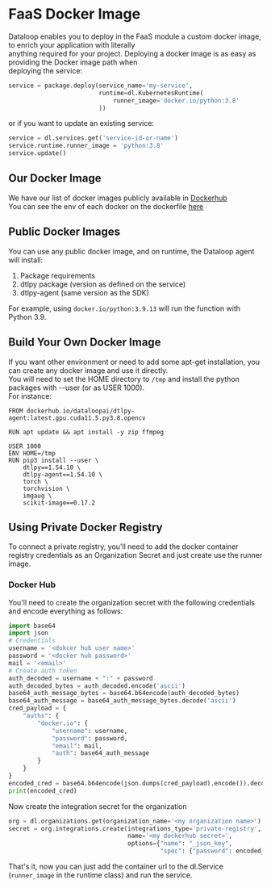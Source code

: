 # FaaS Docker Image  
  
Dataloop enables you to deploy in the FaaS module a custom docker image, to enrich your application with literally  
anything required for your project. Deploying a docker image is as easy as providing the Docker image path when  
deploying the service:  

```python
service = package.deploy(service_name='my-service',
                         runtime=dl.KubernetesRuntime(
                             runner_image='docker.io/python:3.8'
                         ))
```
or if you want to update an existing service:  

```python
service = dl.services.get('service-id-or-name')
service.runtime.runner_image = 'python:3.8'
service.update()
```
  
## Our Docker Image  
  
We have our list of docker images publicly available in [Dockerhub](https://hub.docker.com/repository/registry-1.docker.io/dataloopai/dtlpy-agent/tags)  
You can see the env of each docker on the dockerfile [here](https://github.com/dataloop-ai/dtlpy-agent/tree/main/dockerfiles)  
  
## Public Docker Images  
  
You can use any public docker image, and on runtime, the Dataloop agent will install:  
  
1. Package requirements  
2. dtlpy package (version as defined on the service)  
3. dtlpy-agent (same version as the SDK)  
  
For example, using `docker.io/python:3.9.13` will run the function with Python 3.9.  
  
## Build Your Own Docker Image  
  
If you want other environment or need to add some apt-get installation, you can create any docker image and use it directly.  
You will need to set the HOME directory to `/tmp` and install the python packages with --user (or as USER 1000).  
For instance:  
```  
FROM dockerhub.io/dataloopai/dtlpy-agent:latest.gpu.cuda11.5.py3.8.opencv  
  
RUN apt update && apt install -y zip ffmpeg  
  
USER 1000  
ENV HOME=/tmp  
RUN pip3 install --user \  
    dtlpy==1.54.10 \  
    dtlpy-agent==1.54.10 \  
    torch \  
    torchvision \  
    imgaug \  
    scikit-image==0.17.2  
```  
  
## Using Private Docker Registry  
  
To connect a private registry, you'll need to add the docker container registry credentials as an Organization Secret and just create use the runner image.  
  
### Docker Hub  
You'll need to create the organization secret with the following credentials and encode everything as follows:  
  

```python
import base64
import json
# Credentials
username = '<dokcer hub user name>'
password = '<docker hub password>'
mail = '<email>'
# Create auth token
auth_decoded = username + ":" + password
auth_decoded_bytes = auth_decoded.encode('ascii')
base64_auth_message_bytes = base64.b64encode(auth_decoded_bytes)
base64_auth_message = base64_auth_message_bytes.decode('ascii')
cred_payload = {
    "auths": {
        "docker.io": {
            "username": username,
            "password": password,
            "email": mail,
            "auth": base64_auth_message
        }
    }
}
encoded_cred = base64.b64encode(json.dumps(cred_payload).encode()).decode()
print(encoded_cred)
```
Now create the integration secret for the organization  

```python
org = dl.organizations.get(organization_name='<my organization name>')
secret = org.integrations.create(integrations_type='private-registry',
                                 name='<my dockerhub secret>',
                                 options={"name": "_json_key",
                                          "spec": {"password": encoded_cred}})
```
That's it, now you can just add the container url to the dl.Service (`runner_image` in the runtime class) and run the service.  
  
